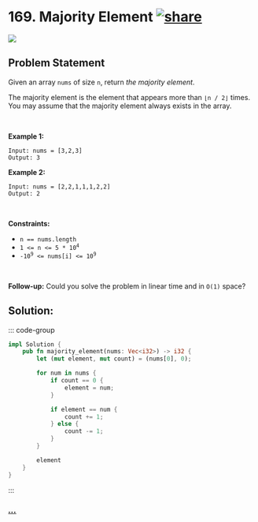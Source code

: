 # 169. Majority Element [![share]](https://leetcode.com/problems/majority-element/)

![][easy]

## Problem Statement

<p>Given an array <code>nums</code> of size <code>n</code>, return <em>the majority element</em>.</p>
<p>The majority element is the element that appears more than <code>⌊n / 2⌋</code> times. You may assume that the majority element always exists in the array.</p>
<p> </p>
<p><strong class="example">Example 1:</strong></p>

```
Input: nums = [3,2,3]
Output: 3
```

<p><strong class="example">Example 2:</strong></p>

```
Input: nums = [2,2,1,1,1,2,2]
Output: 2
```

<p> </p>
<p><strong>Constraints:</strong></p>
<ul>
<li><code>n == nums.length</code></li>
<li><code>1 &lt;= n &lt;= 5 * 10<sup>4</sup></code></li>
<li><code>-10<sup>9</sup> &lt;= nums[i] &lt;= 10<sup>9</sup></code></li>
</ul>
<p> </p>
<strong>Follow-up:</strong> Could you solve the problem in linear time and in <code>O(1)</code> space?

## Solution:

::: code-group

```rs [Rust]
impl Solution {
    pub fn majority_element(nums: Vec<i32>) -> i32 {
        let (mut element, mut count) = (nums[0], 0);

        for num in nums {
            if count == 0 {
                element = num;
            }

            if element == num {
                count += 1;
            } else {
                count -= 1;
            }
        }

        element
    }
}

```

:::

### [_..._](#)

```

```

<!----------------------------------{ link }--------------------------------->

[share]: https://graph.org/file/3ea5234dda646b71c574a.png
[easy]: https://img.shields.io/badge/Difficulty-Easy-bright.svg
[medium]: https://img.shields.io/badge/Difficulty-Medium-yellow.svg
[hard]: https://img.shields.io/badge/Difficulty-Hard-red.svg
